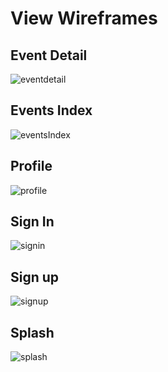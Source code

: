 # View Wireframes

## Event Detail
![eventdetail]

## Events Index
![eventsIndex]

## Profile
![profile]

## Sign In
![signin]

## Sign up
![signup]

## Splash
![splash]

[eventdetail]: ./wireframes/eventdetail.png
[eventsIndex]: ./wireframes/eventsIndex.png
[groupdetail]: ./wireframes/groupdetail.png
[profile]: ./wireframes/profile.png
[signin]: ./wireframes/signin.png
[signup]: ./wireframes/signup.png
[splash]: ./wireframes/splash.png
